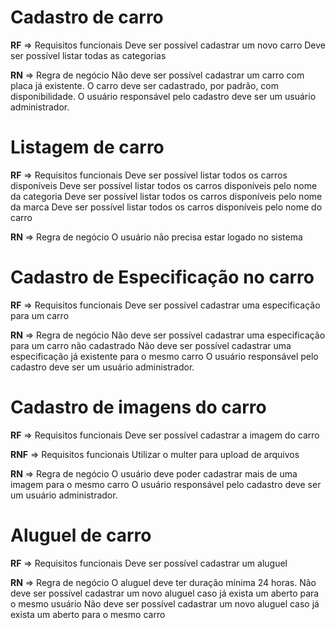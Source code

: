 # Cadastro de carro

**RF** => Requisitos funcionais
Deve ser possível cadastrar um novo carro
Deve ser possível listar todas as categorias

**RN** => Regra de negócio
Não deve ser possível cadastrar um carro com placa já existente.
O carro deve ser cadastrado, por padrão, com disponibilidade.
O usuário responsável pelo cadastro deve ser um usuário administrador.

# Listagem de carro

**RF** => Requisitos funcionais
Deve ser possível listar todos os carros disponíveis
Deve ser possível listar todos os carros disponíveis pelo nome da categoria
Deve ser possível listar todos os carros disponíveis pelo nome da marca
Deve ser possível listar todos os carros disponíveis pelo nome do carro

**RN** => Regra de negócio
O usuário não precisa estar logado no sistema

# Cadastro de Especificação no carro

**RF** => Requisitos funcionais
Deve ser possível cadastrar uma especificação para um carro

**RN** => Regra de negócio
Não deve ser possível cadastrar uma especificação para um carro não cadastrado
Não deve ser possível cadastrar uma especificação já existente para o mesmo carro
O usuário responsável pelo cadastro deve ser um usuário administrador.

# Cadastro de imagens do carro

**RF** => Requisitos funcionais
Deve ser possível cadastrar a imagem do carro

**RNF** => Requisitos funcionais
Utilizar o multer para upload de arquivos

**RN** => Regra de negócio
O usuário deve poder cadastrar mais de uma imagem para o mesmo carro
O usuário responsável pelo cadastro deve ser um usuário administrador.

# Aluguel de carro

**RF** => Requisitos funcionais
Deve ser possível cadastrar um aluguel

**RN** => Regra de negócio
O aluguel deve ter duração mínima 24 horas.
Não deve ser possível cadastrar um novo aluguel caso já exista um aberto para o mesmo usuário
Não deve ser possível cadastrar um novo aluguel caso já exista um aberto para o mesmo carro
